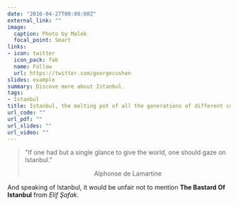 ```yaml
---
date: "2016-04-27T00:00:00Z"
external_link: ""
image:
  caption: Photo by Malek 
  focal_point: Smart
links:
- icon: twitter
  icon_pack: fab
  name: Follow
  url: https://twitter.com/georgecushen
slides: example
summary: Discove more about Istanbul.
tags:
- Istanbul
title: Istanbul, the melting pot of all the generations of different cultures
url_code: ""
url_pdf: ""
url_slides: ""
url_video: ""
---
```


>  "If one had but a single glance to give the world, one should gaze on Istanbul."
>
> <center> Alphonse de Lamartine </center>

  

And speaking of Istanbul, it would be unfair not to mention **The Bastard Of Istanbul** from _Elif Şafak_.
